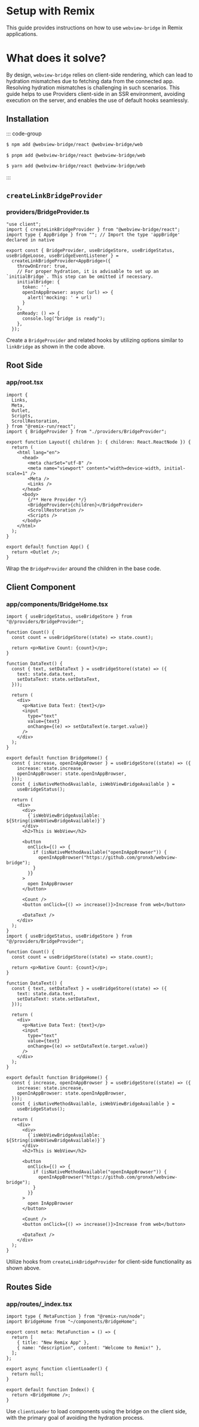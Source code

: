 # Setup with Remix
This guide provides instructions on how to use `webview-bridge` in Remix applications.

# What does it solve?
By design, `webview-bridge` relies on client-side rendering, which can lead to hydration mismatches due to fetching data from the connected app. Resolving hydration mismatches is challenging in such scenarios. This guide helps to use Providers client-side in an SSR environment, avoiding execution on the server, and enables the use of default hooks seamlessly.

## Installation

::: code-group

```sh [npm]
$ npm add @webview-bridge/react @webview-bridge/web
```

```sh [pnpm]
$ pnpm add @webview-bridge/react @webview-bridge/web
```

```sh [yarn]
$ yarn add @webview-bridge/react @webview-bridge/web
```

:::

## `createLinkBridgeProvider`
### providers/BridgeProvider.ts
```tsx
"use client";
import { createLinkBridgeProvider } from "@webview-bridge/react";
import type { AppBridge } from ""; // Import the type 'appBridge' declared in native

export const { BridgeProvider, useBridgeStore, useBridgeStatus, useBridgeLoose, useBridgeEventListener } =
  createLinkBridgeProvider<AppBridge>({
    throwOnError: true,
    // For proper hydration, it is advisable to set up an `initialBridge`. This step can be omitted if necessary.
    initialBridge: {
      token: '',
      openInAppBrowser: async (url) => {
        alert('mocking: ' + url)
      }
    },
    onReady: () => {
      console.log("bridge is ready");
    },
  });
```

Create a `BridgeProvider` and related hooks by utilizing options similar to `linkBridge` as shown in the code above.

## Root Side
### app/root.tsx

```tsx
import {
  Links,
  Meta,
  Outlet,
  Scripts,
  ScrollRestoration,
} from "@remix-run/react";
import { BridgeProvider } from "./providers/BridgeProvider";

export function Layout({ children }: { children: React.ReactNode }) {
  return (
    <html lang="en">
      <head>
        <meta charSet="utf-8" />
        <meta name="viewport" content="width=device-width, initial-scale=1" />
        <Meta />
        <Links />
      </head>
      <body>
        {/** Here Provider */}
        <BridgeProvider>{children}</BridgeProvider>
        <ScrollRestoration />
        <Scripts />
      </body>
    </html>
  );
}

export default function App() {
  return <Outlet />;
}
```

Wrap the `BridgeProvider` around the children in the base code.


## Client Component
### app/components/BridgeHome.tsx
```tsx
import { useBridgeStatus, useBridgeStore } from "@/providers/BridgeProvider";

function Count() {
  const count = useBridgeStore((state) => state.count);

  return <p>Native Count: {count}</p>;
}

function DataText() {
  const { text, setDataText } = useBridgeStore((state) => ({
    text: state.data.text,
    setDataText: state.setDataText,
  }));

  return (
    <div>
      <p>Native Data Text: {text}</p>
      <input
        type="text"
        value={text}
        onChange={(e) => setDataText(e.target.value)}
      />
    </div>
  );
}

export default function BridgeHome() {
  const { increase, openInAppBrowser } = useBridgeStore((state) => ({
    increase: state.increase,
    openInAppBrowser: state.openInAppBrowser,
  }));
  const { isNativeMethodAvailable, isWebViewBridgeAvailable } =
    useBridgeStatus();

  return (
    <div>
      <div>
        {`isWebViewBridgeAvailable: ${String(isWebViewBridgeAvailable)}`}
      </div>
      <h2>This is WebView</h2>

      <button
        onClick={() => {
          if (isNativeMethodAvailable("openInAppBrowser")) {
            openInAppBrowser("https://github.com/gronxb/webview-bridge");
          }
        }}
      >
        open InAppBrowser
      </button>

      <Count />
      <button onClick={() => increase()}>Increase from web</button>

      <DataText />
    </div>
  );
}
import { useBridgeStatus, useBridgeStore } from "@/providers/BridgeProvider";

function Count() {
  const count = useBridgeStore((state) => state.count);

  return <p>Native Count: {count}</p>;
}

function DataText() {
  const { text, setDataText } = useBridgeStore((state) => ({
    text: state.data.text,
    setDataText: state.setDataText,
  }));

  return (
    <div>
      <p>Native Data Text: {text}</p>
      <input
        type="text"
        value={text}
        onChange={(e) => setDataText(e.target.value)}
      />
    </div>
  );
}

export default function BridgeHome() {
  const { increase, openInAppBrowser } = useBridgeStore((state) => ({
    increase: state.increase,
    openInAppBrowser: state.openInAppBrowser,
  }));
  const { isNativeMethodAvailable, isWebViewBridgeAvailable } =
    useBridgeStatus();

  return (
    <div>
      <div>
        {`isWebViewBridgeAvailable: ${String(isWebViewBridgeAvailable)}`}
      </div>
      <h2>This is WebView</h2>

      <button
        onClick={() => {
          if (isNativeMethodAvailable("openInAppBrowser")) {
            openInAppBrowser("https://github.com/gronxb/webview-bridge");
          }
        }}
      >
        open InAppBrowser
      </button>

      <Count />
      <button onClick={() => increase()}>Increase from web</button>

      <DataText />
    </div>
  );
}
```

Utilize hooks from `createLinkBridgeProvider` for client-side functionality as shown above.

## Routes Side
### app/routes/_index.tsx

```tsx
import type { MetaFunction } from "@remix-run/node";
import BridgeHome from "~/components/BridgeHome";

export const meta: MetaFunction = () => {
  return [
    { title: "New Remix App" },
    { name: "description", content: "Welcome to Remix!" },
  ];
};

export async function clientLoader() {
  return null;
}

export default function Index() {
  return <BridgeHome />;
}

```

Use `clientLoader` to load components using the bridge on the client side, with the primary goal of avoiding the hydration process.
